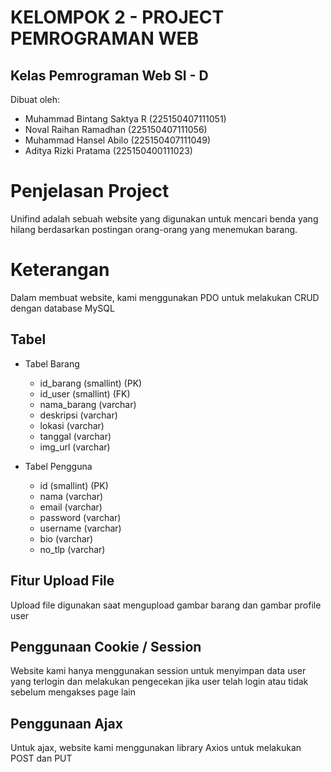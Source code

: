 # KELOMPOK 2 - PROJECT PEMROGRAMAN WEB 
## Kelas Pemrograman Web SI - D

Dibuat oleh:
- Muhammad Bintang Saktya R (225150407111051)
- Noval Raihan Ramadhan (225150407111056)
- Muhammad Hansel Abilo (225150407111049)
- Aditya Rizki Pratama (225150400111023)

# Penjelasan Project
Unifind adalah sebuah website yang digunakan untuk mencari benda yang hilang berdasarkan postingan orang-orang yang menemukan barang.

# Keterangan
Dalam membuat website, kami menggunakan PDO untuk melakukan CRUD dengan database MySQL

## Tabel
- Tabel Barang 
  - id_barang (smallint) (PK)
  - id_user (smallint) (FK)
  - nama_barang (varchar)
  - deskripsi (varchar)
  - lokasi (varchar)
  - tanggal (varchar)
  - img_url (varchar)
  
- Tabel Pengguna
  - id (smallint) (PK)
  - nama (varchar)
  - email (varchar)
  - password (varchar)
  - username (varchar)
  - bio (varchar)
  - no_tlp (varchar)

## Fitur Upload File
Upload file digunakan saat mengupload gambar barang dan gambar profile user

## Penggunaan Cookie / Session
Website kami hanya menggunakan session untuk menyimpan data user yang terlogin dan melakukan pengecekan jika user telah login atau tidak sebelum mengakses page lain

## Penggunaan Ajax
Untuk ajax, website kami menggunakan library Axios untuk melakukan POST dan PUT

